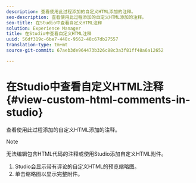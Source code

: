 ```yaml
---
description: 查看使用此过程添加的自定义HTML添加的注释。
seo-description: 查看使用此过程添加的自定义HTML添加的注释。
seo-title: 在Studio中查看自定义HTML注释
solution: Experience Manager
title: 在Studio中查看自定义HTML注释
uuid: 56df319c-6be7-448c-9562-48c67db27557
translation-type: tm+mt
source-git-commit: 67aeb3de964473b326c88c3a3f81ff48a6a12652

---
```



# 在Studio中查看自定义HTML注释{#view-custom-html-comments-in-studio}

查看使用此过程添加的自定义HTML添加的注释。

>[!NOTE]
>
>无法编辑包含HTML代码的注释或使用Studio添加自定义HTML附件。

1. Studio会显示带有评论的自定义HTML的预览缩略图。
1. 单击缩略图以显示完整附件。
